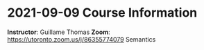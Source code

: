 # 2021-09-09 Course Information
**Instructor**: Guillame Thomas 
**Zoom**: https://utoronto.zoom.us/j/86355774079 Semantics

